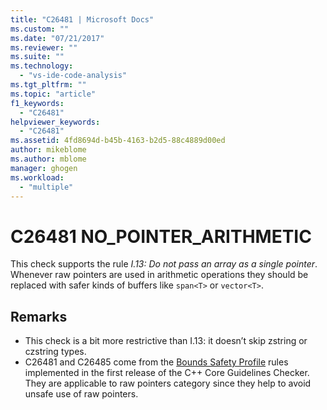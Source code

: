 ```yaml
---
title: "C26481 | Microsoft Docs"
ms.custom: ""
ms.date: "07/21/2017"
ms.reviewer: ""
ms.suite: ""
ms.technology: 
  - "vs-ide-code-analysis"
ms.tgt_pltfrm: ""
ms.topic: "article"
f1_keywords: 
  - "C26481"
helpviewer_keywords: 
  - "C26481"
ms.assetid: 4fd8694d-b45b-4163-b2d5-88c4889d00ed
author: mikeblome
ms.author: mblome
manager: ghogen
ms.workload: 
  - "multiple"
---
```

# C26481 NO_POINTER_ARITHMETIC
This check supports the rule *I.13: Do not pass an array as a single pointer*. Whenever raw pointers are used in arithmetic operations they should be replaced with safer kinds of buffers like `span<T>` or `vector<T>`.

## Remarks
- This check is a bit more restrictive than I.13: it doesn’t skip zstring or czstring types.
- C26481 and C26485 come from the [Bounds Safety Profile](https://github.com/isocpp/CppCoreGuidelines/blob/master/CppCoreGuidelines.md) rules implemented in the first release of the C++ Core Guidelines Checker. They are applicable to raw pointers category since they help to avoid unsafe use of raw pointers.
